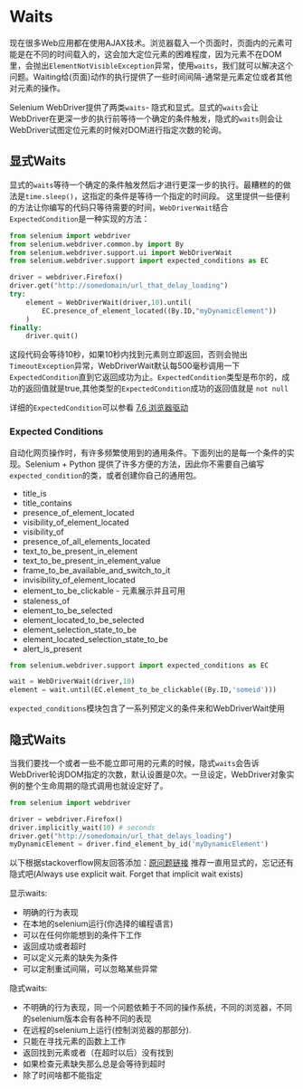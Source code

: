 # Waits
现在很多Web应用都在使用AJAX技术。浏览器载入一个页面时，页面内的元素可能是在不同的时间载入的，这会加大定位元素的困难程度，因为元素不在DOM里，会抛出`ElementNotVisibleException`异常，使用`waits`，我们就可以解决这个问题。Waiting给(页面)动作的执行提供了一些时间间隔-通常是元素定位或者其他对元素的操作。

Selenium WebDriver提供了两类`waits`- 隐式和显式。显式的`waits`会让WebDriver在更深一步的执行前等待一个确定的条件触发，隐式的`waits`则会让WebDriver试图定位元素的时候对DOM进行指定次数的轮询。

## 显式Waits
显式的`waits`等待一个确定的条件触发然后才进行更深一步的执行。最糟糕的的做法是`time.sleep()`，这指定的条件是等待一个指定的时间段。
这里提供一些便利的方法让你编写的代码只等待需要的时间，`WebDriverWait`结合`ExpectedCondition`是一种实现的方法：
```python
from selenium import webdriver
from selenium.webdriver.common.by import By
from selenium.webdriver.support.ui import WebDriverWait
from selenium.webdriver.support import expected_conditions as EC

driver = webdriver.Firefox()
driver.get("http://somedomain/url_that_delay_loading")
try:
	element = WebDriverWait(driver,10).until(
		EC.presence_of_element_located((By.ID,"myDynamicElement"))
	)
finally:
	driver.quit()
```
这段代码会等待10秒，如果10秒内找到元素则立即返回，否则会抛出`TimeoutException`异常，WebDriverWait默认每500毫秒调用一下`ExpectedCondition`直到它返回成功为止。`ExpectedCondition`类型是布尔的，成功的返回值就是true,其他类型的`ExpectedCondition`成功的返回值就是 `not null`

详细的`ExpectedCondition`可以参看 [7.6 浏览器驱动](https://github.com/StephinChou/seleniumDocument/blob/master/7.6%20%E6%B5%8F%E8%A7%88%E5%99%A8%E9%A9%B1%E5%8A%A8.md)

### Expected Conditions
自动化网页操作时，有许多频繁使用到的通用条件。下面列出的是每一个条件的实现。Selenium + Python 提供了许多方便的方法，因此你不需要自己编写`expected_condition`的类，或者创建你自己的通用包。

* title_is
* title_contains
* presence_of_element_located
* visibility_of_element_located
* visibility_of
* presence_of_all_elements_located
* text_to_be_present_in_element
* text_to_be_present_in_element_value
* frame_to_be_available_and_switch_to_it
* invisibility_of_element_located
* element_to_be_clickable - 元素展示并且可用
* staleness_of
* element_to_be_selected
* element_located_to_be_selected
* element_selection_state_to_be
* element_located_selection_state_to_be
* alert_is_present

```python
from selenium.webdriver.support import expected_conditions as EC

wait = WebDriverWait(driver,10)
element = wait.until(EC.element_to_be_clickable((By.ID,'someid')))
```

`expected_conditions`模块包含了一系列预定义的条件来和WebDriverWait使用

## 隐式Waits
当我们要找一个或者一些不能立即可用的元素的时候，隐式`waits`会告诉WebDriver轮询DOM指定的次数，默认设置是0次。一旦设定，WebDriver对象实例的整个生命周期的隐式调用也就设定好了。

```python
from selenium import webdriver

driver = webdriver.Firefox()
driver.implicitly_wait(10) # seconds
driver.get("http://somedomain/url_that_delays_loading")
myDynamicElement = driver.find_element_by_id('myDynamicElement')
```

以下根据stackoverflow网友回答添加：[原问题链接](http://stackoverflow.com/questions/10404160/when-to-use-explicit-wait-vs-implicit-wait-in-selenium-webdriver)
推荐一直用显式的，忘记还有隐式吧(Always use explicit wait. Forget that implicit wait exists)

显示waits:
* 明确的行为表现
* 在本地的selenium运行(你选择的编程语言)
* 可以在任何你能想到的条件下工作
* 返回成功或者超时
* 可以定义元素的缺失为条件
* 可以定制重试间隔，可以忽略某些异常

隐式waits:
* 不明确的行为表现，同一个问题依赖于不同的操作系统，不同的浏览器，不同的selenium版本会有各种不同的表现
* 在远程的selenium上运行(控制浏览器的那部分).
* 只能在寻找元素的函数上工作
* 返回找到元素或者（在超时以后）没有找到
* 如果检查元素缺失那么总是会等待到超时
* 除了时间啥都不能指定